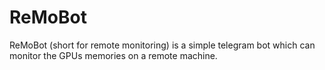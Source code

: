 # ReMoBot
ReMoBot (short for remote monitoring) is a simple telegram bot which can monitor the GPUs memories on a remote machine.
